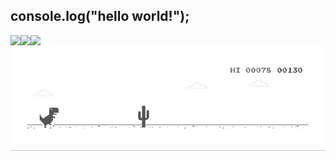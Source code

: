 <!--
**SneakySensei/SneakySensei** is a ✨ _special_ ✨ repository because its `README.md` (this file) appears on your GitHub profile.

Here are some ideas to get you started:

- 🔭 I’m currently working on ...
- 🌱 I’m currently learning ...
- 👯 I’m looking to collaborate on ...
- 🤔 I’m looking for help with ...
- 💬 Ask me about ...
- 📫 How to reach me: ...
- 😄 Pronouns: ...
- ⚡ Fun fact: ...
-->

## console.log("hello world!");
<p valign="middle">
  <img align="left" src="https://github-readme-stats.vercel.app/api/top-langs/?username=sneakysensei&theme=material-palenight&layout=compact&langs_count=10&custom_title=%23%20Most%20Used%20Languages%20%F0%9F%91%A8%F0%9F%8F%BD%E2%80%8D%F0%9F%92%BB&card_width=445" />
</p>
<p valign="middle" >
  <img align="left" src="https://github-readme-stats.vercel.app/api?username=sneakysensei&show_icons=true&line_height=24&theme=material-palenight&count_private=true&include_all_commits=true&custom_title=%23%20GitHub%20Stats%20%E2%9C%85" />
</p>
<p valign="middle">
  <img align="left" src="https://github-readme-stats.vercel.app/api/wakatime?username=SneakySensei&theme=material-palenight&card_width=445&custom_title=%23%20Wakatime%20Weekly%20Stats%20📊" />
</p>

<img src="https://raw.githubusercontent.com/SneakySensei/SneakySensei/master/dino.gif" />
